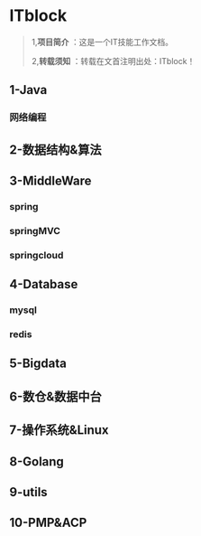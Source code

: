 # ITblock

> 1,**项目简介** ：这是一个IT技能工作文档。
> 
> 2,**转载须知** ：转载在文首注明出处：ITblock！

## 1-Java

### 网络编程


## 2-数据结构&算法

## 3-MiddleWare
### spring
### springMVC
### springcloud

## 4-Database
### mysql
### redis

## 5-Bigdata

## 6-数仓&数据中台

## 7-操作系统&Linux

## 8-Golang

## 9-utils

## 10-PMP&ACP


